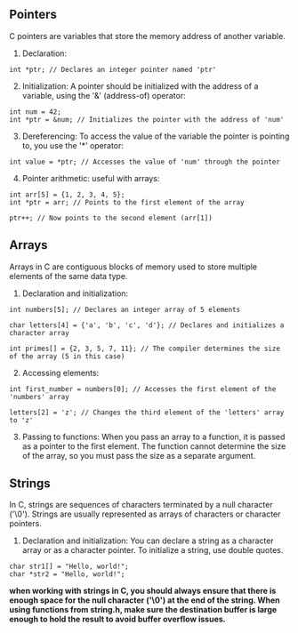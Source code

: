 ## Pointers

C pointers are variables that store the memory address of another variable.

1. Declaration:
```
int *ptr; // Declares an integer pointer named 'ptr'
```
2. Initialization:
A pointer should be initialized with the address of a variable, using the '&' (address-of) operator:
```
int num = 42;
int *ptr = &num; // Initializes the pointer with the address of 'num'
```
3. Dereferencing:
To access the value of the variable the pointer is pointing to, you use the '*' operator:
```
int value = *ptr; // Accesses the value of 'num' through the pointer
```
4. Pointer arithmetic:
useful with arrays:
```
int arr[5] = {1, 2, 3, 4, 5};
int *ptr = arr; // Points to the first element of the array

ptr++; // Now points to the second element (arr[1])
```

## Arrays
Arrays in C are contiguous blocks of memory used to store multiple elements of the same data type.

1. Declaration and initialization:
```
int numbers[5]; // Declares an integer array of 5 elements

char letters[4] = {'a', 'b', 'c', 'd'}; // Declares and initializes a character array

int primes[] = {2, 3, 5, 7, 11}; // The compiler determines the size of the array (5 in this case)
```

2. Accessing elements:
```
int first_number = numbers[0]; // Accesses the first element of the 'numbers' array

letters[2] = 'z'; // Changes the third element of the 'letters' array to 'z'
```
3. Passing to functions:
When you pass an array to a function, it is passed as a pointer to the first element. The function cannot determine the size of the array, so you must pass the size as a separate argument.

## Strings
In C, strings are sequences of characters terminated by a null character ('\0'). Strings are usually represented as arrays of characters or character pointers.

1. Declaration and initialization:
You can declare a string as a character array or as a character pointer. To initialize a string, use double quotes.
```
char str1[] = "Hello, world!";
char *str2 = "Hello, world!";
```
**when working with strings in C, you should always ensure that there is enough space for the null character ('\0') at the end of the string. When using functions from string.h, make sure the destination buffer is large enough to hold the result to avoid buffer overflow issues.**
